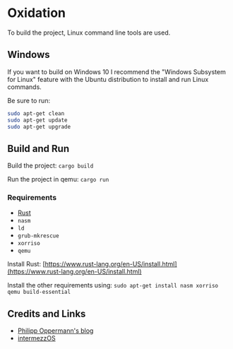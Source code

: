# Oxidation

To build the project, Linux command line tools are used.

## Windows

If you want to build on Windows 10 I recommend the "Windows Subsystem for Linux" feature with the Ubuntu distribution to install and run Linux commands.

Be sure to run:

``` bash
sudo apt-get clean
sudo apt-get update
sudo apt-get upgrade
```

## Build and Run

Build the project: `cargo build`

Run the project in qemu: `cargo run`

### Requirements

* [Rust](https://www.rust-lang.org/en-US/install.html)
* `nasm`
* `ld`
* `grub-mkrescue`
* `xorriso`
* `qemu`

Install Rust: [https://www.rust-lang.org/en-US/install.html](https://www.rust-lang.org/en-US/install.html)

Install the other requirements using: `sudo apt-get install nasm xorriso qemu build-essential`

## Credits and Links

* [Philipp Oppermann's blog](https://os.phil-opp.com/)
* [intermezzOS](http://intermezzos.github.io/book)
